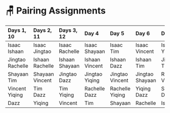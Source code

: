 # 🪑 Pairing Assignments

| Days 1, 10 | Days 2, 11 | Days 3, 12 | Day 4 | Day 5 | Day 6 | Day 7 | Day 8 | Day 9 |
| :--- | :--- | :--- | :--- | :--- | :--- | :--- | :--- | :--- |
| Isaac Ishaan | Isaac Jingtao | Isaac Rachelle | Isaac Shayaan | Isaac Tim | Isaac Vincent | Isaac Yiqing | Isaac Dazz | Ishaan Jingtao |
| Jingtao Rachelle | Ishaan Rachelle | Ishaan Shayaan | Ishaan Vincent | Ishaan Dazz | Ishaan Tim | Jingtao Tim | Ishaan Yiqing | Rachelle Tim |
| Shayaan Tim | Shayaan Vincent | Jingtao Dazz | Jingtao Yiqing | Jingtao Vincent | Jingtao Shayaan | Rachelle Vincent | Rachelle Shayaan | Shayaan Yiqing |
| Vincent Yiqing | Tim Dazz | Tim Yiqing | Rachelle Dazz | Rachelle Yiqing | Yiqing Dazz | Shayaan Dazz | Tim Vincent | Vincent Dazz |
| Dazz | Yiqing | Vincent | Tim | Shayaan | Rachelle | Ishaan | Jingtao | Isaac |

